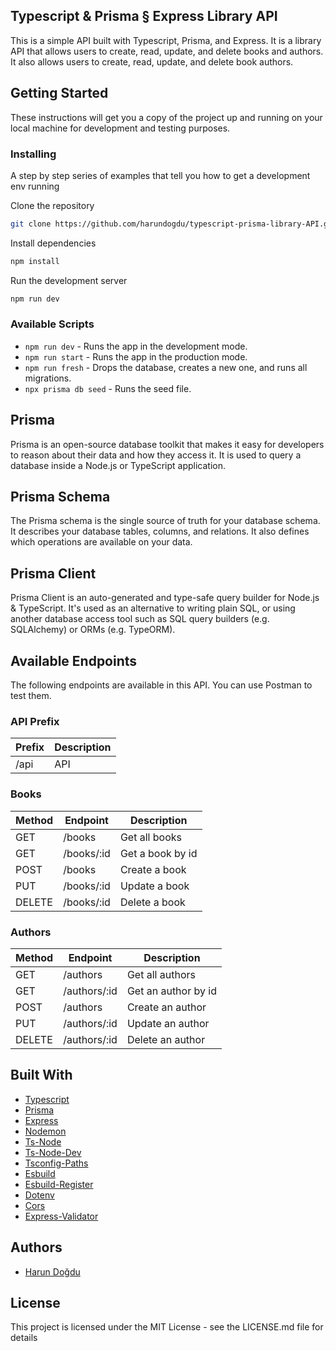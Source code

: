 ## Typescript & Prisma § Express Library API

This is a simple API built with Typescript, Prisma, and Express. It is a library API that allows users to create, read, update, and delete books and authors. It also allows users to create, read, update, and delete book authors.

## Getting Started

These instructions will get you a copy of the project up and running on your local machine for development and testing purposes.

<h3>Installing</h3>

A step by step series of examples that tell you how to get a development env running

Clone the repository

```bash
git clone https://github.com/harundogdu/typescript-prisma-library-API.git
```

<p>Install dependencies</p>

```bash
npm install
```

<p>Run the development server</p>

```bash
npm run dev
```

<h3>Available Scripts</h3>

<ul>
<li><code>npm run dev</code> - Runs the app in the development mode.</li>
<li><code>npm run start</code> - Runs the app in the production mode.</li>
<li><code>npm run fresh</code> - Drops the database, creates a new one, and runs all migrations.</li>
<li><code>npx prisma db seed</code> - Runs the seed file.</li>
</ul>

## Prisma

Prisma is an open-source database toolkit that makes it easy for developers to reason about their data and how they access it. It is used to query a database inside a Node.js or TypeScript application.

## Prisma Schema

The Prisma schema is the single source of truth for your database schema. It describes your database tables, columns, and relations. It also defines which operations are available on your data.

## Prisma Client

Prisma Client is an auto-generated and type-safe query builder for Node.js & TypeScript. It's used as an alternative to writing plain SQL, or using another database access tool such as SQL query builders (e.g. SQLAlchemy) or ORMs (e.g. TypeORM).

## Available Endpoints

<p>The following endpoints are available in this API. You can use Postman to test them.</p>

<h3>API Prefix</h3>

| Prefix | Description |
| ------ | ----------- |
| /api   | API         |

<h3>Books</h3>

| Method | Endpoint   | Description      |
| ------ | ---------- | ---------------- |
| GET    | /books     | Get all books    |
| GET    | /books/:id | Get a book by id |
| POST   | /books     | Create a book    |
| PUT    | /books/:id | Update a book    |
| DELETE | /books/:id | Delete a book    |

<h3>Authors</h3>

| Method | Endpoint     | Description         |
| ------ | ------------ | ------------------- |
| GET    | /authors     | Get all authors     |
| GET    | /authors/:id | Get an author by id |
| POST   | /authors     | Create an author    |
| PUT    | /authors/:id | Update an author    |
| DELETE | /authors/:id | Delete an author    |

## Built With

<ul>
<li><a href="https://www.typescriptlang.org/">Typescript</a></li>
<li><a href="https://www.prisma.io/">Prisma</a></li>
<li><a href="https://expressjs.com/">Express</a></li>
<li><a href="https://www.npmjs.com/package/nodemon">Nodemon</a></li>
<li><a href="https://www.npmjs.com/package/ts-node">Ts-Node</a></li>
<li><a href="https://www.npmjs.com/package/ts-node-dev">Ts-Node-Dev</a></li>
<li><a href="https://www.npmjs.com/package/tsconfig-paths">Tsconfig-Paths</a></li>
<li><a href="https://www.npmjs.com/package/esbuild">Esbuild</a></li>
<li><a href="https://www.npmjs.com/package/esbuild-register">Esbuild-Register</a></li>
<li><a href="https://www.npmjs.com/package/dotenv">Dotenv</a></li>
<li><a href="https://www.npmjs.com/package/cors">Cors</a></li>
<li><a href="https://www.npmjs.com/package/express-validator">Express-Validator</a></li>
</ul>

## Authors

<ul>
<li><a href="https://github.com/harundogdu">Harun Doğdu</a></li>
</ul>

## License

This project is licensed under the MIT License - see the LICENSE.md file for details
